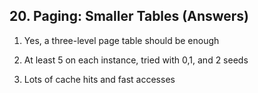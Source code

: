 ## 20. Paging: Smaller Tables (Answers)

1. Yes, a three-level page table should be enough

2. At least 5 on each instance, tried with 0,1, and 2 seeds

3. Lots of cache hits and fast accesses
